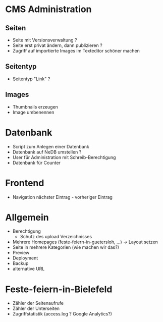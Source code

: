 CMS Administration
==================

Seiten
------
- Seite mit Versionsverwaltung ?
- Seite erst privat ändern, dann publizieren ?
- Zugriff auf importierte Images im Texteditor schöner machen

Seitentyp
---------
- Seitentyp "Link" ?

Images
------
- Thumbnails erzeugen
- Image umbenennen

Datenbank
=========
- Script zum Anlegen einer Datenbank
- Datenbank auf NeDB umstellen ?
- User für Administration mit Schreib-Berechtigung
- Datenbank für Counter 

Frontend
========
- Navigation nächster Eintrag - vorheriger Eintrag

Allgemein
=========
- Berechtigung
  - Schutz des upload Verzeichnisses
- Mehrere Homepages (feste-feiern-in-guetersloh, ...) -> Layout setzen
- Seite in mehrere Kategorien (wie machen wir das?)
- Preview
- Deployment
- Backup
- alternative URL

Feste-feiern-in-Bielefeld
=========================
- Zähler der Seitenaufrufe
- Zähler der Unterseiten
- Zugriffstatistik (access.log ? Google Analytics?)

